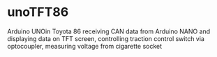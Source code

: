 # unoTFT86
Arduino UNOin Toyota 86 receiving CAN data from Arduino NANO and displaying data on TFT screen, controlling traction control switch via optocoupler, measuring voltage from cigarette socket
